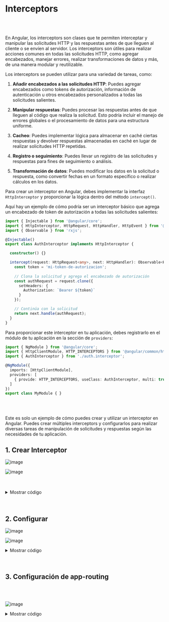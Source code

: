 # Interceptors

<br>
<br>

En Angular, los interceptors son clases que te permiten interceptar y manipular las solicitudes HTTP y las respuestas antes de que lleguen al cliente o se envíen al servidor. Los interceptors son útiles para realizar acciones comunes en todas las solicitudes HTTP, como agregar encabezados, manejar errores, realizar transformaciones de datos y más, de una manera modular y reutilizable.

Los interceptors se pueden utilizar para una variedad de tareas, como:

1. **Añadir encabezados a las solicitudes HTTP**: Puedes agregar encabezados como tokens de autorización, información de autenticación u otros encabezados personalizados a todas las solicitudes salientes.

2. **Manipular respuestas**: Puedes procesar las respuestas antes de que lleguen al código que realiza la solicitud. Esto podría incluir el manejo de errores globales o el procesamiento de datos para una estructura uniforme.

3. **Cacheo**: Puedes implementar lógica para almacenar en caché ciertas respuestas y devolver respuestas almacenadas en caché en lugar de realizar solicitudes HTTP repetidas.

4. **Registro o seguimiento**: Puedes llevar un registro de las solicitudes y respuestas para fines de seguimiento o análisis.

5. **Transformación de datos**: Puedes modificar los datos en la solicitud o respuesta, como convertir fechas en un formato específico o realizar cálculos en los datos.

Para crear un interceptor en Angular, debes implementar la interfaz `HttpInterceptor` y proporcionar la lógica dentro del método `intercept()`.

Aquí hay un ejemplo de cómo podría ser un interceptor básico que agrega un encabezado de token de autorización a todas las solicitudes salientes:

```typescript
import { Injectable } from '@angular/core';
import { HttpInterceptor, HttpRequest, HttpHandler, HttpEvent } from '@angular/common/http';
import { Observable } from 'rxjs';

@Injectable()
export class AuthInterceptor implements HttpInterceptor {

  constructor() {}

  intercept(request: HttpRequest<any>, next: HttpHandler): Observable<HttpEvent<any>> {
    const token = 'mi-token-de-autorizacion';
    
    // Clona la solicitud y agrega el encabezado de autorización
    const authRequest = request.clone({
      setHeaders: {
        Authorization: `Bearer ${token}`
      }
    });

    // Continúa con la solicitud
    return next.handle(authRequest);
  }
}
```

Para proporcionar este interceptor en tu aplicación, debes registrarlo en el módulo de tu aplicación en la sección de `providers`:

```typescript
import { NgModule } from '@angular/core';
import { HttpClientModule, HTTP_INTERCEPTORS } from '@angular/common/http';
import { AuthInterceptor } from './auth.interceptor';

@NgModule({
  imports: [HttpClientModule],
  providers: [
    { provide: HTTP_INTERCEPTORS, useClass: AuthInterceptor, multi: true }
  ]
})
export class MyModule { }
```
<br>
<br>

Este es solo un ejemplo de cómo puedes crear y utilizar un interceptor en Angular. Puedes crear múltiples interceptors y configurarlos para realizar diversas tareas de manipulación de solicitudes y respuestas según las necesidades de tu aplicación.

## 1. Crear Interceptor

![image](https://user-images.githubusercontent.com/31961588/171081753-62ca4aa6-1af6-4704-a413-929b8e58cd83.png)

![image](https://user-images.githubusercontent.com/31961588/171081878-91d737ad-80dd-42f8-ac21-a20c70a2f63d.png)

<br>
<br>

<details><summary>Mostrar código</summary>

<p>   
    
```typescript
import { Injectable } from '@angular/core';
import {
  HttpRequest,
  HttpHandler,
  HttpEvent,
  HttpInterceptor
} from '@angular/common/http';
import { Observable } from 'rxjs';

@Injectable()
export class AuthInterceptor implements HttpInterceptor {

  constructor() {}

  intercept(request: HttpRequest<unknown>, next: HttpHandler): Observable<HttpEvent<unknown>> {
    return next.handle(request);
  }
}

```

</p>
</details>

<br>
<br>

## 2. Configurar

![image](https://user-images.githubusercontent.com/31961588/171082325-798c8052-46fe-4fbe-9872-29fcfa945f66.png)

![image](https://user-images.githubusercontent.com/31961588/171082537-068ae072-03ab-47ec-bdf1-710d4ca95742.png)

<details><summary>Mostrar código</summary>

<p>   
    
```typescript
import { Injectable } from '@angular/core';
import {
  HttpRequest,
  HttpHandler,
  HttpEvent,
  HttpInterceptor
} from '@angular/common/http';
import { Observable } from 'rxjs';
import { AuthService } from './auth.service';

@Injectable()
export class TokenInterceptor implements HttpInterceptor {

  constructor(private authService: AuthService) {}

  intercept(req: HttpRequest<any>, next: HttpHandler):
    Observable<HttpEvent<any>> {
    let token = this.authService.token;

    if (token != null) {
      const authReq = req.clone({
        headers: req.headers.set('Authorization', 'Bearer ' + token)
      });

      return next.handle(authReq);
    }

    return next.handle(req);
  }
 
}


```

</p>
</details>

<br>
<br>

## 3. Configuración de app-routing

<br>
<br>

![image](https://user-images.githubusercontent.com/31961588/171085148-eb06bc82-03e4-467c-9b15-4cef868ca9fd.png)

<details><summary>Mostrar código</summary>

<p>   
    
```TypeScript
import { NgModule } from '@angular/core';
import { RouterModule, Routes } from '@angular/router';
import { ClienteComponent} from '../app/cliente/cliente.component'
import { FormComponent } from './cliente/form.component';
import { FacturaComponent} from './factura/factura.component'
import { AuthGuard } from '../app/usuario/auth.guard';
import { LoginComponent } from '../app/usuario/login.component';

const routes: Routes = [ 
   { path: 'clientes', component: ClienteComponent,canActivate: [AuthGuard]  },
   {path: 'clientes/form', component: FormComponent,canActivate: [AuthGuard] },
   { path: 'clientes/form/:id', component: FormComponent,canActivate: [AuthGuard] },
   { path: 'facturas/form/:clienteId', component: FacturaComponent,canActivate: [AuthGuard] },
   { path: 'login', component: LoginComponent }
  ];

@NgModule({
  imports: [RouterModule.forRoot(routes)],
  exports: [RouterModule]
})
export class AppRoutingModule { }


</p>
</details>

## 4. Configuración del app.module

<br>
<br>

![image](https://user-images.githubusercontent.com/31961588/171085397-6e8fbea4-4bbe-4434-845c-c45b85e4e9e4.png)


<details><summary>Mostrar código</summary>

<p>   
    
```TypeScript
import { NgModule } from '@angular/core';
import { BrowserModule } from '@angular/platform-browser';
import { HttpClient, HttpClientModule,HTTP_INTERCEPTORS  } from '@angular/common/http';
import { FormsModule, ReactiveFormsModule } from '@angular/forms'

import { AppRoutingModule } from './app-routing.module';
import { AppComponent } from './app.component';
import { HeaderComponent } from './header/header.component';
import { ClienteComponent } from './cliente/cliente.component';
import { FormComponent } from './cliente/form.component';
import { FacturaComponent } from './factura/factura.component';
import { BrowserAnimationsModule } from '@angular/platform-browser/animations';
import {MatDatepickerModule} from '@angular/material/datepicker';
import {MatInputModule} from '@angular/material/input';
import {MatFormFieldModule} from '@angular/material/form-field';
import {MatNativeDateModule} from '@angular/material/core';
import {MatAutocompleteModule} from '@angular/material/autocomplete';
import { LoginComponent } from './usuario/login.component';
import { TokenInterceptor } from '../app/usuario/token.interceptor';





@NgModule({
  declarations: [
    AppComponent,
    HeaderComponent,
    ClienteComponent,
    FormComponent,
    FacturaComponent,
    LoginComponent
  ],
  imports: [
    BrowserModule,
    AppRoutingModule,
    HttpClientModule,
    ReactiveFormsModule,
    FormsModule,
    BrowserAnimationsModule,
    MatDatepickerModule,
    MatInputModule,
    MatFormFieldModule,
    MatNativeDateModule,
    MatAutocompleteModule
    
 
  ],
  providers: [
    { provide: HTTP_INTERCEPTORS, useClass: TokenInterceptor, multi: true }
  ],
  bootstrap: [AppComponent]
})
export class AppModule { }

```

</p>
</details>

<br>
<br>
